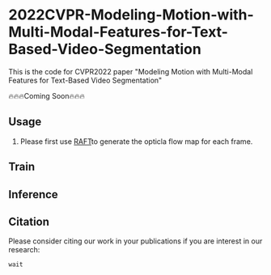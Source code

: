 # 2022CVPR-Modeling-Motion-with-Multi-Modal-Features-for-Text-Based-Video-Segmentation
This is the code for CVPR2022 paper "Modeling Motion with Multi-Modal Features for Text-Based Video Segmentation"

🔥🔥🔥Coming Soon🔥🔥🔥
## Usage
1. Please first use [RAFT](https://github.com/princeton-vl/RAFT)to generate the opticla flow map for each frame.

## Train

## Inference
 
 
## Citation
Please consider citing our work in your publications if you are interest in our research:
```
wait
```
